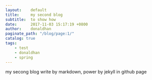 ```yaml
---
layout:    default
title:     my second blog
subtitle:  to show how
date:      2017-11-03 15:17:19 +0800
author:    donaldhan
paginate_path: "/blog/page:1/"          
catalog: true
tags:
    - test
    - donaldhan
    - spring  
---
```


my secong blog write by markdown, power by jekyll in github page
